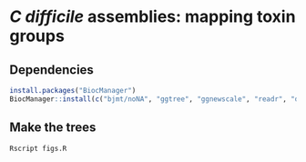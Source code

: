 # _C difficile_ assemblies: mapping toxin groups

## Dependencies

```r
install.packages("BiocManager")
BiocManager::install(c("bjmt/noNA", "ggtree", "ggnewscale", "readr", "dplyr"))
```

## Make the trees

`Rscript figs.R`
